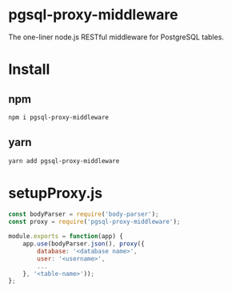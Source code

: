 # pgsql-proxy-middleware

The one-liner node.js RESTful middleware for PostgreSQL tables.

# Install

## npm

```sh
npm i pgsql-proxy-middleware
```

## yarn

```sh
yarn add pgsql-proxy-middleware
```

# setupProxy.js

```js
const bodyParser = require('body-parser');
const proxy = require('pgsql-proxy-middleware');

module.exports = function(app) {
    app.use(bodyParser.json(), proxy({
        database: '<database name>',
        user: '<username>',
        ...
    }, '<table-name>'));
};
```
